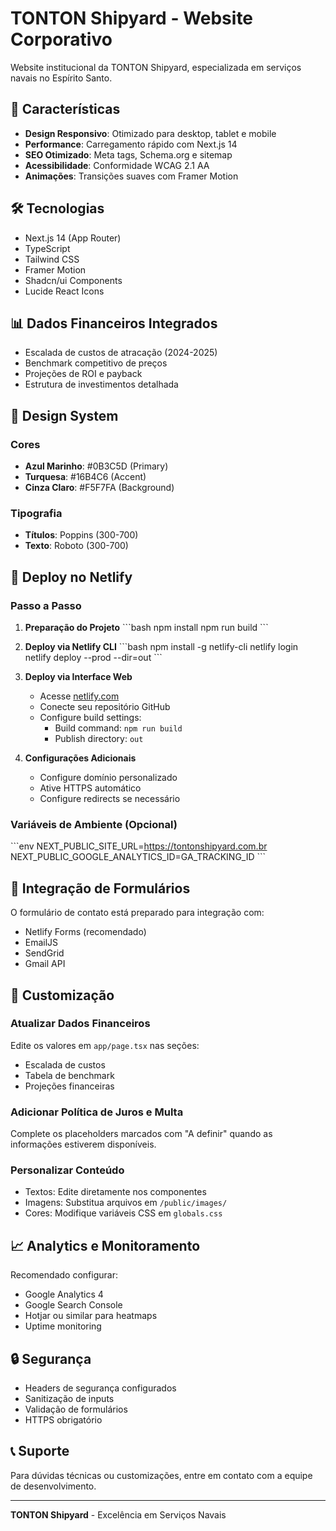 # TONTON Shipyard - Website Corporativo

Website institucional da TONTON Shipyard, especializada em serviços navais no Espírito Santo.

## 🚀 Características

- **Design Responsivo**: Otimizado para desktop, tablet e mobile
- **Performance**: Carregamento rápido com Next.js 14
- **SEO Otimizado**: Meta tags, Schema.org e sitemap
- **Acessibilidade**: Conformidade WCAG 2.1 AA
- **Animações**: Transições suaves com Framer Motion

## 🛠️ Tecnologias

- Next.js 14 (App Router)
- TypeScript
- Tailwind CSS
- Framer Motion
- Shadcn/ui Components
- Lucide React Icons

## 📊 Dados Financeiros Integrados

- Escalada de custos de atracação (2024-2025)
- Benchmark competitivo de preços
- Projeções de ROI e payback
- Estrutura de investimentos detalhada

## 🎨 Design System

### Cores
- **Azul Marinho**: #0B3C5D (Primary)
- **Turquesa**: #16B4C6 (Accent)
- **Cinza Claro**: #F5F7FA (Background)

### Tipografia
- **Títulos**: Poppins (300-700)
- **Texto**: Roboto (300-700)

## 📱 Deploy no Netlify

### Passo a Passo

1. **Preparação do Projeto**
   \`\`\`bash
   npm install
   npm run build
   \`\`\`

2. **Deploy via Netlify CLI**
   \`\`\`bash
   npm install -g netlify-cli
   netlify login
   netlify deploy --prod --dir=out
   \`\`\`

3. **Deploy via Interface Web**
   - Acesse [netlify.com](https://netlify.com)
   - Conecte seu repositório GitHub
   - Configure build settings:
     - Build command: `npm run build`
     - Publish directory: `out`

4. **Configurações Adicionais**
   - Configure domínio personalizado
   - Ative HTTPS automático
   - Configure redirects se necessário

### Variáveis de Ambiente (Opcional)

\`\`\`env
NEXT_PUBLIC_SITE_URL=https://tontonshipyard.com.br
NEXT_PUBLIC_GOOGLE_ANALYTICS_ID=GA_TRACKING_ID
\`\`\`

## 📧 Integração de Formulários

O formulário de contato está preparado para integração com:
- Netlify Forms (recomendado)
- EmailJS
- SendGrid
- Gmail API

## 🔧 Customização

### Atualizar Dados Financeiros
Edite os valores em `app/page.tsx` nas seções:
- Escalada de custos
- Tabela de benchmark
- Projeções financeiras

### Adicionar Política de Juros e Multa
Complete os placeholders marcados com "A definir" quando as informações estiverem disponíveis.

### Personalizar Conteúdo
- Textos: Edite diretamente nos componentes
- Imagens: Substitua arquivos em `/public/images/`
- Cores: Modifique variáveis CSS em `globals.css`

## 📈 Analytics e Monitoramento

Recomendado configurar:
- Google Analytics 4
- Google Search Console
- Hotjar ou similar para heatmaps
- Uptime monitoring

## 🔒 Segurança

- Headers de segurança configurados
- Sanitização de inputs
- Validação de formulários
- HTTPS obrigatório

## 📞 Suporte

Para dúvidas técnicas ou customizações, entre em contato com a equipe de desenvolvimento.

---

**TONTON Shipyard** - Excelência em Serviços Navais
